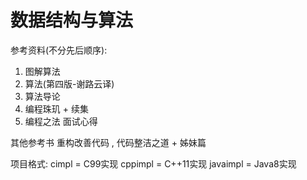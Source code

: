 # 数据结构与算法

参考资料(不分先后顺序):

1. 图解算法
2. 算法(第四版-谢路云译)
3. 算法导论
4. 编程珠玑 + 续集
5. 编程之法 面试心得

其他参考书
重构改善代码 , 代码整洁之道 + 姊妹篇

项目格式:
cimpl = C99实现
cppimpl = C++11实现
javaimpl = Java8实现
